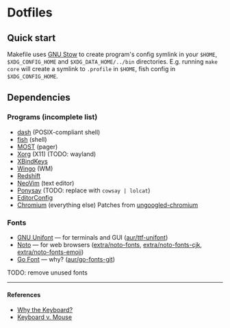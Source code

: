  Dotfiles
================================================================================

   Quick start
--------------------------------------------------------------------------------

Makefile uses [GNU Stow] to create program's config symlink in your `$HOME`,
`$XDG_CONFIG_HOME` and `$XDG_DATA_HOME/../bin`  directories.  E.g. running
`make core` will create a symlink to `.profile` in `$HOME`, fish config in
`$XDG_CONFIG_HOME`.

   Dependencies
--------------------------------------------------------------------------------

### Programs (incomplete list)
- [dash](http://gondor.apana.org.au/~herbert/dash) (POSIX-compliant shell)
- [fish](https://fishshell.com) (shell)
- [MOST](https://jedsoft.org/most) (pager)
- [Xorg](https://x.org) (X11) (TODO: wayland)
- [XBindKeys](http://nongnu.org/xbindkeys)
- [Wingo](https://github.com/b1narykid/wingo) (WM)
- [Redshift](https://jonls.dk/redshift)
- [NeoVim](https://neovim.io) (text editor)
- [Ponysay](https://erkin.co/ponysay) (TODO: replace with `cowsay | lolcat`)
- [EditorConfig](https://editorconfig.org)
- [Chromium](https://chromium.org) (everything else)
  Patches from [ungoogled-chromium](https://github.com/Eloston/ungoogled-chromium)

### Fonts
- [GNU Unifont] — for terminals and GUI ([aur/ttf-unifont])
- [Noto] — for web browsers ([extra/noto-fonts], [extra/noto-fonts-cjk], [extra/noto-fonts-emoji])
- [Go Font] — why? ([aur/go-fonts-git])

TODO: remove unused fonts

--------------------------------------------------------------------------------

#### References
- [Why the Keyboard?][1]
- [Keyboard v. Mouse][2]

[1]: https://github.com/noctuid/dotfiles/blob/master/README.org#why-the-keyboard
[2]: https://danluu.com/keyboard-v-mouse

[GNU Stow]: https://www.gnu.org/software/stow

[ungoogled-chromium]: https://github.com/Eloston/ungoogled-chromium

[GNU Unifont]: http://unifoundry.com/unifont.html
[Noto]: https://www.google.com/get/noto
[Go Font]: https://blog.golang.org/go-fonts
[aur/ttf-unifont]: https://aur.archlinux.org/packages/ttf-unifont
[extra/noto-fonts]: https://www.archlinux.org/packages/extra/any/noto-fonts
[extra/noto-fonts-cjk]: https://www.archlinux.org/packages/extra/any/noto-fonts-cjk
[extra/noto-fonts-emoji]: https://www.archlinux.org/packages/extra/any/noto-fonts-emoji
[aur/go-fonts-git]: https://aur.archlinux.org/packages/go-fonts-git
